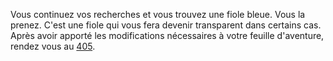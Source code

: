 Vous continuez vos recherches et vous trouvez une fiole bleue. Vous la prenez. C'est une fiole qui vous fera devenir transparent dans certains cas. Après avoir apporté les modifications nécessaires à votre feuille d'aventure, rendez vous au [405](405).